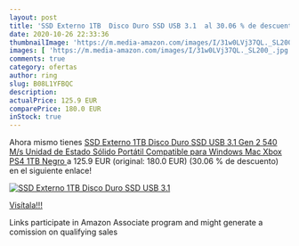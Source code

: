 ```yaml
---
layout: post
title: 'SSD Externo 1TB  Disco Duro SSD USB 3.1  al 30.06 % de descuento'
date: 2020-10-26 22:33:36
thumbnailImage: 'https://m.media-amazon.com/images/I/31w0LVj37QL._SL200_.jpg'
images: [ 'https://m.media-amazon.com/images/I/31w0LVj37QL._SL200_.jpg' ]
comments: true
category: ofertas
author: ring
slug: B08L1YFBQC
description:
actualPrice: 125.9 EUR
comparePrice: 180.0 EUR
inStock: true
---
```


Ahora mismo tienes [SSD Externo 1TB  Disco Duro SSD USB 3.1 Gen 2  540 M/s Unidad de Estado Sólido Portátil Compatible para Windows  Mac  Xbox  PS4 1TB Negro ](https://www.amazon.es/dp/B08L1YFBQC/?tag=tolees-21) a 125.9 EUR (original: 180.0 EUR) (30.06 %  de descuento) en el siguiente enlace!

[![SSD Externo 1TB  Disco Duro SSD USB 3.1 ](https://m.media-amazon.com/images/I/31w0LVj37QL._SL200_.jpg)](https://www.amazon.es/dp/B08L1YFBQC/?tag=tolees-21)

[Visítala!!!](https://www.amazon.es/dp/B08L1YFBQC/?tag=tolees-21)

Links participate in Amazon Associate program and might generate a comission on qualifying sales
